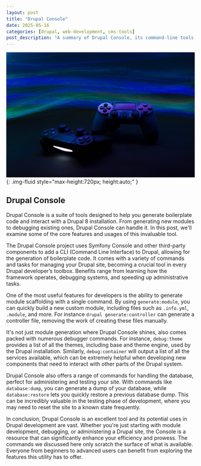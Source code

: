 ```yaml
---
layout: post
title: "Drupal Console"
date: 2025-05-16
categories: [drupal, web-development, cms-tools]
post_description: "A summary of Drupal Console, its command-line tools for generating code, debugging, and managing Drupal sites efficiently."
---
```


![Image](/assets/g1568d9b6ae2837bfc66d7c56427e916027e92e8039b19f1f9fd2cb8740548f5fe567f5e47f732ad85c94e25009e2bea30349082c228aeb6d874f409ca8087578_1280.jpg){: .img-fluid style="max-height:720px; height:auto;" }

## Drupal Console

Drupal Console is a suite of tools designed to help you generate boilerplate code and interact with a Drupal 8 installation. From generating new modules to debugging existing ones, Drupal Console can handle it. In this post, we'll examine some of the core features and usages of this invaluable tool.

The Drupal Console project uses Symfony Console and other third-party components to add a CLI (Command Line Interface) to Drupal, allowing for the generation of boilerplate code. It comes with a variety of commands and tasks for managing your Drupal site, becoming a crucial tool in every Drupal developer’s toolbox. Benefits range from learning how the framework operates, debugging systems, and speeding up administrative tasks.

One of the most useful features for developers is the ability to generate module scaffolding with a single command. By using `generate:module`, you can quickly build a new custom module, including files such as `.info.yml`, `.module`, and more. For instance `drupal generate:controller` can generate a controller file, removing the work of creating these files manually.

It's not just module generation where Drupal Console shines, also comes packed with numerous debugger commands. For instance, `debug:theme` provides a list of all the themes, including base and theme engine, used by the Drupal installation. Similarly, `debug:container` will output a list of all the services available, which can be extremely helpful when developing new components that need to interact with other parts of the Drupal system.

Drupal Console also offers a range of commands for handling the database, perfect for administering and testing your site. With commands like `database:dump`, you can generate a dump of your database, while `database:restore` lets you quickly restore a previous database dump. This can be incredibly valuable in the testing phase of development, where you may need to reset the site to a known state frequently.

In conclusion, Drupal Console is an excellent tool and its potential uses in Drupal development are vast. Whether you're just starting with module development, debugging, or administering a Drupal site, the Console is a resource that can significantly enhance your efficiency and prowess. The commands we discussed here only scratch the surface of what is available. Everyone from beginners to advanced users can benefit from exploring the features this utility has to offer.
